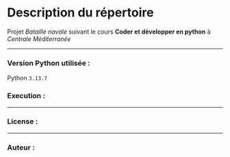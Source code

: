 # Description du répertoire
Projet *Bataille navale* suivant le cours **Coder et développer en python** à *Centrale Méditerranée*


---

### Version Python utilisée :
Python `3.13.7`

### Execution :

---

### License : 

--- 

### Auteur :
